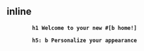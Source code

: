 ## inline <b>

```pug
		h1 Welcome to your new #[b home!]

        h5: b Personalize your appearance
```
